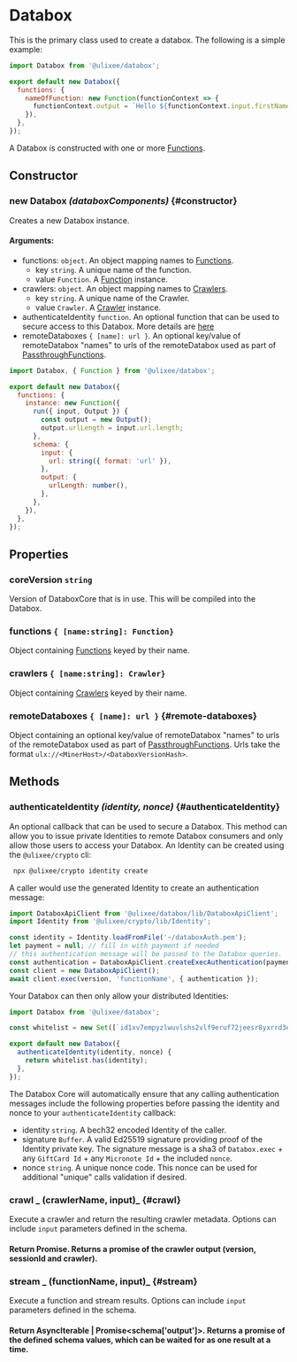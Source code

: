 # Databox

This is the primary class used to create a databox. The following is a simple example:

```js
import Databox from '@ulixee/databox';

export default new Databox({
  functions: {
    nameOfFunction: new Function(functionContext => {
      functionContext.output = `Hello ${functionContext.input.firstName}`;
    }),
  },
});
```

A Databox is constructed with one or more [Functions](./function.md).

## Constructor

### new Databox _(databoxComponents)_ {#constructor}

Creates a new Databox instance.

#### **Arguments**:

- functions: `object`. An object mapping names to [Functions](./function.md).
  - key `string`. A unique name of the function.
  - value `Function`. A [Function](./function.md) instance.
- crawlers: `object`. An object mapping names to [Crawlers](./crawler.md).
  - key `string`. A unique name of the Crawler.
  - value `Crawler`. A [Crawler](./function.md) instance.
- authenticateIdentity `function`. An optional function that can be used to secure access to this Databox. More details are [here](#authenticateIdentity)
- remoteDataboxes `{ [name]: url }`. An optional key/value of remoteDatabox "names" to urls of the remoteDatabox used as part of [PassthroughFunctions](./passthrough-function.md).

```js
import Databox, { Function } from '@ulixee/databox';

export default new Databox({
  functions: {
    instance: new Function({
      run({ input, Output }) {
        const output = new Output();
        output.urlLength = input.url.length;
      },
      schema: {
        input: {
          url: string({ format: 'url' }),
        },
        output: {
          urlLength: number(),
        },
      },
    }),
  },
});
```

## Properties

### coreVersion `string`

Version of DataboxCore that is in use. This will be compiled into the Databox.

### functions `{ [name:string]: Function}`

Object containing [Functions](./function.md) keyed by their name.

### crawlers `{ [name:string]: Crawler}`

Object containing [Crawlers](./function.md) keyed by their name.

### remoteDataboxes `{ [name]: url }` {#remote-databoxes}

Object containing an optional key/value of remoteDatabox "names" to urls of the remoteDatabox used as part of [PassthroughFunctions](./passthrough-function.md). Urls take the format `ulx://<MinerHost>/<DataboxVersionHash>`.

## Methods

### authenticateIdentity _(identity, nonce)_ {#authenticateIdentity}

An optional callback that can be used to secure a Databox. This method can allow you to issue private Identities to remote Databox consumers and only allow those users to access your Databox. An Identity can be created using the `@ulixee/crypto` cli:

```bash
 npx @ulixee/crypto identity create
```

A caller would use the generated Identity to create an authentication message:

```js
import DataboxApiClient from '@ulixee/databox/lib/DataboxApiClient';
import Identity from '@ulixee/crypto/lib/Identity';

const identity = Identity.loadFromFile('~/databoxAuth.pem');
let payment = null; // fill in with payment if needed
// this authentication message will be passed to the Databox queries.
const authentication = DataboxApiClient.createExecAuthentication(payment, identity);
const client = new DataboxApiClient();
await client.exec(version, 'functionName', { authentication });
```

Your Databox can then only allow your distributed Identities:

```js
import Databox from '@ulixee/databox';

const whitelist = new Set([`id1xv7empyzlwuvlshs2vlf9eruf72jeesr8yxrrd3esusj75qsr6jqj6dv3p`]);

export default new Databox({
  authenticateIdentity(identity, nonce) {
    return whitelist.has(identity);
  },
});
```

The Databox Core will automatically ensure that any calling authentication messages include the following properties before passing the identity and nonce to your `authenticateIdentity` callback:

- identity `string`. A bech32 encoded Identity of the caller.
- signature `Buffer`. A valid Ed25519 signature providing proof of the Identity private key. The signature message is a sha3 of `Databox.exec` + any `GiftCard Id` + any `Micronote Id` + the included `nonce`.
- nonce `string`. A unique nonce code. This nonce can be used for additional "unique" calls validation if desired.

### crawl _ (crawlerName, input)_ {#crawl}

Execute a crawler and return the resulting crawler metadata. Options can include `input` parameters defined in the schema.

#### Return Promise<ICrawlerOutputSchema>. Returns a promise of the crawler output (version, sessionId and crawler).

### stream _ (functionName, input)_ {#stream}

Execute a function and stream results. Options can include `input` parameters defined in the schema.

#### Return AsyncIterable | Promise<schema['output']>. Returns a promise of the defined schema values, which can be waited for as one result at a time.
